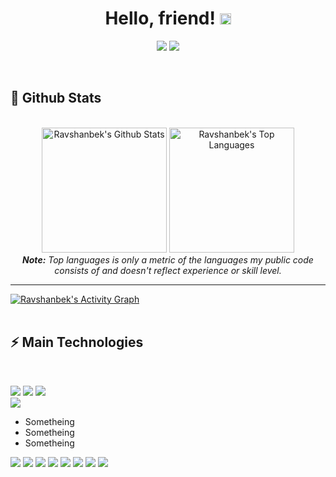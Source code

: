 <h1 align="center">
  Hello, friend!
  <a href="#"><img src="https://media.giphy.com/media/CXzRJA18RJAtmpPNBC/giphy.gif" width="18"></a>
</h1>

<p align="center">   
  <a href="ravshanbekxojamuratov65@gmail.com" target="_blank"><img src="https://img.shields.io/badge/-Email-0D1117?style=for-the-badge&logo=gmail&logoColor=107a8bF"></a>
  <a href="https://www.linkedin.com/in/ravshanbek-xojamuratov-80aa26218/" target="_blank"><img src="https://img.shields.io/badge/-LinkedIn-0D1117?style=for-the-badge&logo=linkedin&logoColor=107a8b"></a> 
<!--   <a href="https://www.instagram.com/thiagosouza.js" target="_blank"><img src="https://img.shields.io/badge/-Instagram-0D1117?style=for-the-badge&logo=instagram&logoColor=F0DB4F"></a>
  <a href="https://www.youtube.com/channel/UCObFBuhVmi48ZHS07Li5h5A" target="_blank"><img src="https://img.shields.io/badge/YouTube-0D1117?style=for-the-badge&logo=youtube&logoColor=F0DB4F"></a> -->
</p>


<br/>


<h2>📃 Github Stats</h2>

<br/>

<diV>
<!-- 40514e -->
  <div align="center">
    <a href="#"><img alt="Ravshanbek's Github Stats" src="https://github-readme-stats.vercel.app/api?username=ravshanbk&show_icons=true&include_all_commits=true&count_private=true&theme=react&hide_border=true&bg_color=107a8b&title_color=F0DB4F&icon_color=F0DB4F" height="200"/></a>
    <a href="#"><img alt="Ravshanbek's Top Languages" src="https://github-readme-stats.vercel.app/api/top-langs/?username=ravshanbk&langs_count=6&layout=compact&theme=react&hide_border=true&bg_color=107a8b&title_color=F0DB4F&icon_color=F0DB4F" height="200"/></a>
    <br/>
    <i><b>Note:</b> Top languages is only a metric of the languages my public code consists of and doesn't reflect experience or skill level.</i>
  </div>

  <hr/>

  <div>
    <a href="#"><img alt="Ravshanbek's Activity Graph" src="https://activity-graph.herokuapp.com/graph?username=ravshanbk&custom_title=Ravshanbek%20Xojamuratov's%20Contribution%20Graph&bg_color=107a8b&color=F0DB4F&line=FFFFFF&point=F0DB4F&hide_border=true" /></a>
  <div> 
</div>

<br/>

<h2>⚡ Main Technologies</h2>

<br/>

<p align="start">
   <a href="#"><img src="https://img.shields.io/badge/-C-0D1117?style=flat-round&logo=C&badge_color=497285&logoColor=107a8b"></a>
   <a href="#"><img src="https://img.shields.io/badge/-Python-0D1117?style=flat-round&logo=Python&logoColor=107a8b"></a>
   <a href="#"><img src="https://img.shields.io/badge/-Dart-0D1117?style=flat-round&logo=Dart&badge_color=497285&logoColor=107a8b"></a><br/>
   <a href="#"><img src="https://img.shields.io/badge/-Flutter-0D1117?style=flat-round&logo=Flutter&logoColor=107a8b&labelColor=https://img.shields.io"></a>
   <ul>
   <li>Sometheing </li> 
   <li>Sometheing </li> 
   <li>Sometheing </li> </ul>
   <a href="#"><img src="https://img.shields.io/badge/-Nodejs-0D1117?style=flat-round&logo=Node.js&logoColor=107a8b"></a>
   <a href="#"><img src="https://img.shields.io/badge/-Python-0D1117?style=flat-round&logo=Python&logoColor=107a8b"></a>
   <a href="#"><img src="https://img.shields.io/badge/Bash%20-%230D1117.svg?style=flat-round&logo=gnu-bash&logoColor=107a8b"></a>
   <a href="#"><img src="https://img.shields.io/badge/-Git-0D1117?style=flat-round&logo=git&logoColor=107a8b"></a>
   <a href="#"><img src="https://img.shields.io/badge/-MongoDB-0D1117?style=flat-round&logo=mongodb&logoColor=107a8b"></a>
   <a href="#"><img src="https://img.shields.io/badge/SQL%20-%230D1117.svg?style=flat-round&logo=amazon-dynamodb&logoColor=107a8b"></a>
   <a href="#"><img src="https://img.shields.io/badge/GitHub%20Pages-%230D1117.svg?style=flat-round&logo=github&logoColor=107a8b"></a>
   <a href="#"><img src="https://img.shields.io/badge/-GitHub-0D1117?style=flat-round&logo=github&logoColor=107a8b"></a>
</p>

<br/>

